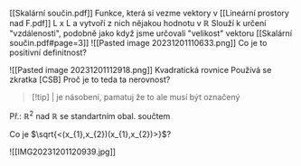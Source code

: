 [[Skalární součin.pdf]]
Funkce, která si vezme vektory v [[Lineární prostory nad F.pdf]] L x L a vytvoří z nich nějakou hodnotu v $\mathbb{R}$ 
Slouží k určení "vzdálenosti", podobně jako když jsme určovali "velikost" vektoru
[[Skalární součin.pdf#page=3]]
![[Pasted image 20231201110633.png]]
Co je to positivní definitnost?

![[Pasted image 20231201112918.png]]
Kvadratická rovnice
Používá se zkratka [CSB]
Proč je to teda ta nerovnost?

>[!tip] | je násobení, pamatuj že to ale musí být označený

Př.: $\mathbb{R}^2$ nad $\mathbb{R}$ se standartním obal. součtem

Co je $\sqrt{<(x_{1},x_{2})(x_{1},x_{2})>}$?

![[IMG20231201120939.jpg]]